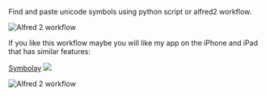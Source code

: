 Find and paste unicode symbols using python script or alfred2 workflow.

![Alfred 2 workflow](http://procrastinationlog.net/images/uss2.png)


If you like this workflow maybe you will like my app on the iPhone and iPad that has similar features:

[Symbolay](http://symbolay.com)
![](http://procrastinationlog.net/images/symbolay.png)

![Alfred 2 workflow](http://procrastinationlog.net/images/uss1.png)

